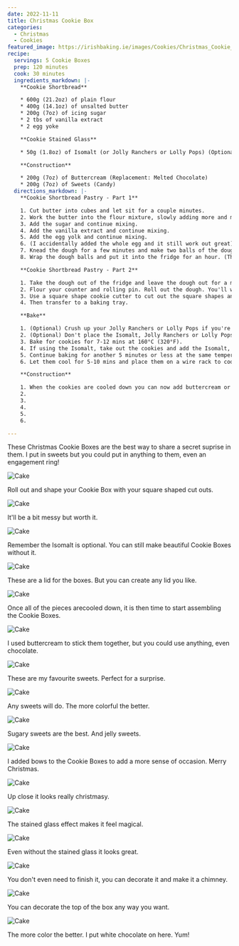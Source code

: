 ```yaml
---
date: 2022-11-11
title: Christmas Cookie Box
categories:
  - Christmas
  - Cookies
featured_image: https://irishbaking.ie/images/Cookies/Christmas_Cookie_Box/Image_10.jpg
recipe:
  servings: 5 Cookie Boxes
  prep: 120 minutes
  cook: 30 minutes
  ingredients_markdown: |-
    **Cookie Shortbread**

    * 600g (21.2oz) of plain flour
    * 400g (14.1oz) of unsalted butter
    * 200g (7oz) of icing sugar
    * 2 tbs of vanilla extract
    * 2 egg yoke

    **Cookie Stained Glass**

    * 50g (1.8oz) of Isomalt (or Jolly Ranchers or Lolly Pops) (Optional)

    **Construction**

    * 200g (7oz) of Buttercream (Replacement: Melted Chocolate)
    * 200g (7oz) of Sweets (Candy)
  directions_markdown: |-
    **Cookie Shortbread Pastry - Part 1**

    1. Cut butter into cubes and let sit for a couple minutes.
    2. Work the butter into the flour mixture, slowly adding more and more softened butter cubes. Best thing to do is with clean hands to squish the flour and butter together with your thumbs and fingers. Keep going till it all looks incorporated.
    3. Add the sugar and continue mixing.
    4. Add the vanilla extract and continue mixing.
    5. Add the egg yolk and continue mixing.
    6. (I accidentally added the whole egg and it still work out great) (Add more icing sugar if the mix is too wet)
    7. Knead the dough for a few minutes and make two balls of the dough.
    8. Wrap the dough balls and put it into the fridge for an hour. (This will last for longer but after maybe two days it'll be more difficult to roll out)

    **Cookie Shortbread Pastry - Part 2**

    1. Take the dough out of the fridge and leave the dough out for a minimum of 15 mins.
    2. Flour your counter and rolling pin. Roll out the dough. You'll want it to be about 2mm thick.
    3. Use a square shape cookie cutter to cut out the square shapes and have shapes holes in the middle.
    4. Then transfer to a baking tray.

    **Bake**

    1. (Optional) Crush up your Jolly Ranchers or Lolly Pops if you're not going to be using Isomalt.
    2. (Optional) Don't place the Isomalt, Jolly Ranchers or Lolly Pops in the cookie holes just yet.
    3. Bake for cookies for 7-12 mins at 160°C (320°F).
    4. If using the Isomalt, take out the cookies and add the Isomalt, Jolly Ranchers or Lolly Pops in the center of the cookies. (Remember we need empty center ones to make the box)
    5. Continue baking for another 5 minutes or less at the same temperature. (Keep an eye on them to get make sure they're all the same color)
    6. Let them cool for 5-10 mins and place them on a wire rack to cool more. The Isomalt will be difficult to remove from the baking tray straight away.

    **Construction**

    1. When the cookies are cooled down you can now add buttercream or melted chocolate to make the box.
    2. 
    3. 
    4. 
    5. 
    6. 

---
```

These Christmas Cookie Boxes are the best way to share a secret suprise in them. I put in sweets but you could put in anything to them, even an engagement ring!

![Cake](https://irishbaking.ie/images/Cookies/Christmas_Cookie_Box/Image_1.jpg)

Roll out and shape your Cookie Box with your square shaped cut outs.

![Cake](https://irishbaking.ie/images/Cookies/Christmas_Cookie_Box/Image_2.jpg)

It'll be a bit messy but worth it.

![Cake](https://irishbaking.ie/images/Cookies/Christmas_Cookie_Box/Image_3.jpg)

Remember the Isomalt is optional. You can still make beautiful Cookie Boxes without it. 

![Cake](https://irishbaking.ie/images/Cookies/Christmas_Cookie_Box/Image_4.jpg)

These are a lid for the boxes. But you can create any lid you like.

![Cake](https://irishbaking.ie/images/Cookies/Christmas_Cookie_Box/Image_5.jpg)

Once all of the pieces arecooled down, it is then time to start assembling the Cookie Boxes.

![Cake](https://irishbaking.ie/images/Cookies/Christmas_Cookie_Box/Image_6.jpg)

I used buttercream to stick them together, but you could use anything, even chocolate.

![Cake](https://irishbaking.ie/images/Cookies/Christmas_Cookie_Box/Image_7.jpg)

These are my favourite sweets. Perfect for a surprise.

![Cake](https://irishbaking.ie/images/Cookies/Christmas_Cookie_Box/Image_8.jpg)

Any sweets will do. The more colorful the better.

![Cake](https://irishbaking.ie/images/Cookies/Christmas_Cookie_Box/Image_9.jpg)

Sugary sweets are the best. And jelly sweets.

![Cake](https://irishbaking.ie/images/Cookies/Christmas_Cookie_Box/Image_10.jpg)

I added bows to the Cookie Boxes to add a more sense of occasion. Merry Christmas.

![Cake](https://irishbaking.ie/images/Cookies/Christmas_Cookie_Box/Image_11.jpg)

Up close it looks really christmasy.

![Cake](https://irishbaking.ie/images/Cookies/Christmas_Cookie_Box/Image_12.jpg)

The stained glass effect makes it feel magical.

![Cake](https://irishbaking.ie/images/Cookies/Christmas_Cookie_Box/Image_13.jpg)

Even without the stained glass it looks great.

![Cake](https://irishbaking.ie/images/Cookies/Christmas_Cookie_Box/Image_14.jpg)

You don't even need to finish it, you can decorate it and make it a chimney.

![Cake](https://irishbaking.ie/images/Cookies/Christmas_Cookie_Box/Image_15.jpg)

You can decorate the top of the box any way you want.

![Cake](https://irishbaking.ie/images/Cookies/Christmas_Cookie_Box/Image_16.jpg)

The more color the better. I put white chocolate on here. Yum!

